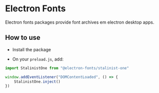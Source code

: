 # Electron Fonts

Electron fonts packages provide font archives em electron desktop apps.

## How to use

* Install the package

* On your `preload.js`, add:

```ts
import StalinistOne from "@electron-fonts/stalinist-one"

window.addEventListener("DOMContentLoaded", () => {
    StalinistOne.inject()
})
```